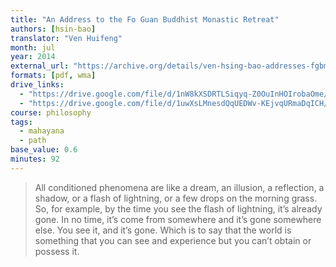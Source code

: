```yaml
---
title: "An Address to the Fo Guan Buddhist Monastic Retreat"
authors: [hsin-bao]
translator: "Ven Huifeng"
month: jul
year: 2014
external_url: "https://archive.org/details/ven-hsing-bao-addresses-fgbmr-2014_202103"
formats: [pdf, wma]
drive_links:
  - "https://drive.google.com/file/d/1nW8kXSDRTLSiqyq-Z0OuInHOIrobaOme/view?usp=drivesdk"
  - "https://drive.google.com/file/d/1uwXsLMnesdQqUEDWv-KEjvqURmaDqICH/view?usp=drivesdk"
course: philosophy
tags:
  - mahayana
  - path
base_value: 0.6
minutes: 92
---
```


> All conditioned phenomena are like a dream, an illusion, a reflection, a shadow, or a flash of lightning, or a few drops on the morning grass. So, for example, by the time you see the flash of lightning, it’s already gone. In no time, it’s come from somewhere and it’s gone somewhere else. You see it, and it’s gone. Which is to say that the world is something that you can see and experience but you can’t obtain or possess it. 
